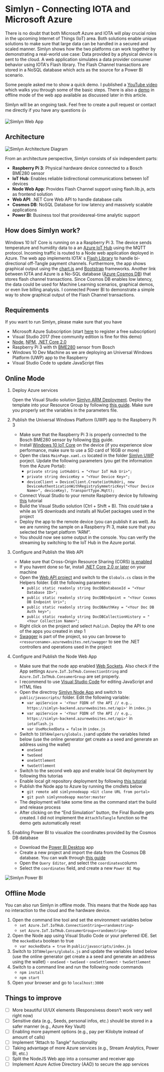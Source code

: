 # Simlyn - Connecting IOTA and Microsoft Azure

There is no doubt that both Microsoft Azure and IOTA will play crucial roles in the upcoming Internet of Things (IoT) area. Both solutions enable unique solutions to make sure that large data can be handled in a secured and scaled manner. Simlyn shows how the two platforms can work together by demonstrating a real-world use case: Data provided by a physical device is sent to the cloud. A web application simulates a data provider consumer behavior using IOTA's Flash library. The Flash Channel transactions are stored in a NoSQL database which acts as the source for a Power BI scenario.

Some people asked me to show a quick demo. I published a [YouTube video](https://youtu.be/DZvTg52JB04) which walks you through some of the basic steps. There is also a [demo](https://iotawsflashpoc.azurewebsites.net/) in offline mode of the web app available as discussed later in this article.

Simlyn will be an ongoing task. Feel free to create a pull request or contact me directly if you have any questions :thumbsup:

![Simlyn Web App](https://raw.githubusercontent.com/chris-to-pher/Simlyn/master/Screenshots/Simlyn_WebApp%20-%20New.JPG)

## Architecture

![Simlyn Architecture Diagram](https://raw.githubusercontent.com/chris-to-pher/Simlyn/master/Screenshots/Simlyn_Architecture.jpg)

From an architecture perspective, Simlyn consists of six independent parts:

- **Raspberry Pi 3**: Physical hardware device connected to a Bosch BME280 sensor
- **IoT Hub**: Enables reliable bidirectional communications between IoT devices
- **Node Web App**: Provides Flash Channel support using flash.lib.js, acts as frontend solution
- **Web API**: .NET Core Web API to handle database calls
- **Cosmos DB**: NoSQL Database for low latency and massively scalable applications
- **Power BI**: Business tool that providesreal-time analytic support

## How does Simlyn work?
Windows 10 IoT Core is running on a a Raspberry Pi 3. The device sends temperature and humidity data to a an [Azure IoT Hub](https://azure.microsoft.com/en-us/services/iot-hub/) using the MQTT protocol. Incoming traffic is routed to a Node web application deployed in Azure. The web app implements IOTA' s [Flash Library](https://github.com/iotaledger/iota.flash.js) to handle bi-directional off-Tangle payment channels. Furthermore, the app shows graphical output using the [chart.js](https://github.com/chartjs) and [Bootstrap](https://github.com/twbs/bootstrap) frameworks. Another link between IOTA and Azure is a No-SQL database ([Azure Cosmos DB](https://azure.microsoft.com/en-us/services/cosmos-db/)) that stores flash channel transactions. Since Cosmos DB enables low latency, the data could be used for Machine Learning scenarios, graphical demos, or even live billing analysis. I connected Power BI to demonstrate a simple way to show graphical output of the Flash Channel transactions.

## Requirements
If you want to run Simlyn, please make sure that you have

-	Microsoft Azure Subscription (start [here](https://azure.microsoft.com/en-us/free/) to register a free subscription)
-	Visual Studio 2017 (free community edition is fine for this demo)
-	[Node](https://nodejs.org/en/), [NPM](https://www.npmjs.com/get-npm), [.NET Core 2.0](https://www.microsoft.com/net/download/windows)
-	Raspberry Pi 3 with th [BME280](https://www.adafruit.com/product/2652) sensor from Bosch
-   Windows 10 Dev Machine as we are deploying an Universal Windows Platform (UWP) app to the Raspberry
-   Visual Studio Code to update JavaScript files

## Online Mode
1.	Deploy Azure services

    Open the Visual Studio solution [Simlyn ARM Deployment](https://github.com/chris-to-pher/Simlyn/tree/master/Simlyn%20ARM%20Deployment). Deploy the template into your Resource Group by following [this guide](https://docs.microsoft.com/en-us/azure/azure-resource-manager/vs-azure-tools-resource-groups-deployment-projects-create-deploy#deploy-the-resource-group-project-to-azure). Make sure you properly set the variables in the parameters file. 

2.	Publish the Universal Windows Platform (UWP) app to the Raspberry Pi 3

    - Make sure that the Raspberry Pi 3 is properly connected to the Bosch BME280 sensor by following [this](https://www.raspberrypi-spy.co.uk/2016/07/using-bme280-i2c-temperature-pressure-sensor-in-python/) guide.
    -	Install [Windows 10 IoT Core](https://docs.microsoft.com/en-us/windows/iot-core/connect-your-device/iotdashboard) on the device (if you experience slow performance, make sure to use a SD card of 16GB or more)
    - Open the class `MainPage.xaml.cs` located in the folder [Simlyn UWP](https://github.com/chris-to-pher/Simlyn/tree/master/Simlyn%20UWP) porject. Update the following parameters (you get the information from the Azure Portal):
        - `private string iotHubUri = "<Your IoT Hub Uri>";`
        - `private string deviceKey = "<Your Device Key>";`
        - `deviceClient = DeviceClient.Create(iotHubUri, new DeviceAuthenticationWithRegistrySymmetricKey("<Your Device Name>", deviceKey), TransportType.Mqtt);`
    - Connect Visual Studio to your remote Raspberry device by following [this](https://docs.microsoft.com/en-us/windows/iot-core/develop-your-app/appdeployment) tutorial
    - Build the Visual Studio solution (Ctrl + Shift + B). This could take a while as VS downloads and installs all NuGet packages used in the project
    - Deploy the app to the remote device (you can publish it as well). As we are running the sample on a Raspberry Pi 3, make sure that you selected the target platform “ARM”.
    - You should now see some output in the console. You can verify the streaming by switching to the IoT Hub in the Azure portal.

3. Configure and Publish the Web API

    - Make sure that Cross-Origin Resource Sharing (CORS) [is enabled](https://docs.microsoft.com/en-us/rest/api/storageservices/cross-origin-resource-sharing--cors--support-for-the-azure-storage-services)
	- If you havent done so far, install [.NET Core 2.0 or later](https://www.microsoft.com/net/download/windows) on your machine
    - Open the [Web API project](https://github.com/chris-to-pher/Simlyn/tree/master/Simlyn%20Web%20API) and switch to the `Globals.cs` class in the Helpers folder. Edit the following parameters:
        - `public static readonly string DocDBDatabaseId = "<Your Database ID>";`
        - `public static readonly string DocDBEndpoint = "<Your Cosmos DB Endpoint Uri>";`
        - `public static readonly string DocDBAuthKey = "<Your Doc DB Auth key>";`
        - `public static readonly string DocDBCollectionHistory = "<Your Collection Name>";`
    - Right click on the project and select `Publish`. Deploy the API to one of the apps you created in step 1
    - [Swagger](https://swagger.io/) is part of the project, so you can browse to `<resourcename>.azurewebsites.net/swagger` to see the .NET controllers and operations used in the project
   
4.	Configure and Publish the Node Web App

    - Make sure that the node app enabled [Web Sockets](https://azure.microsoft.com/en-us/blog/introduction-to-websockets-on-windows-azure-web-sites/). Also check if the App settings `Azure.IoT.IoTHub.ConnectionString` and `Azure.IoT.IoTHub.ConsumerGroup` are set properly.
	- I recommend to use [Visual Studio Code](https://code.visualstudio.com/) for editing JavaScript and HTML files
    - Open the directroy [Simlyn Node App](https://blaaah.de) and switch to `public/javascripts/` folder. Edit the following variable: 
        - `var apiService = '<Your FQDN of the API // e.g., https://simlyn-backend.azurewebsites.net/api>'` in `index.js`
		- `var apiService = '<Your FQDN of the API // e.g., https://simlyn-backend.azurewebsites.net/api>'` in `iotaflash.js`
		- `var UseMockedData = false` in `index.js`
	- Switch to `IOTAHelpers/globals.js`and update the variables listed below  (use the online generator get create a a seed and generate an address using the wallet)
		- `oneSeed`
		- `twoSeed`
		- `oneSettlement`
		- `twoSettlement`
    - Switch to the second web app and enable local Git deployment by following this tutorias
	- Enable local git repository deployment by following [this tutorial](https://docs.microsoft.com/en-us/azure/app-service/app-service-deploy-local-git)
    - Publish the Node app to Azure by running the cmdlets below
        - `git remote add simlynnodeapp <Git clone URL from portal>`
        - `git push simlynnodeapp master:master`
    - The deployment will take some time as the command start the build and release process
    - After clicking on the “End Simulation” button, the Final Bundle gets created. I did not implement the `AttachToTangle` function so the demo gets automatically reset
    
4. Enabling Power BI to visualize the coordinates provided by the Cosmos DB database

    - Download the [Power BI Desktop](https://powerbi.microsoft.com/de-de/desktop/) app
    - Create a new project and import the data from the Cosmos DB database. You can walk through [this guide](https://docs.microsoft.com/en-us/azure/cosmos-db/powerbi-visualize)
    - Open the `Query Editor`, and select the `coordinates`column
    - Select the `coordinates` field, and create a new `Power BI Map`

![Simlyn Power BI](https://raw.githubusercontent.com/chris-to-pher/Simlyn/master/Screenshots/Simlyn_PowerBi.JPG)

## Offline Mode
You can also run Simlyn in offline mode. This means that the Node app has no interaction to the cloud and the hardware device.

1. Open the command line tool and set the environment variables below
    - `set Azure.IoT.IoTHub.ConnectionString=<randomstring>`
    - `set Azure.IoT.IoTHub.ConsumerGroup=<randomstring>`
2. Open the Node app using Visual Studio Code or your preferred IDE. Set the `mockedData` boolean to true 
    - `var mockedData = true` in `public/javascripts/index.js`
3.  Switch to `IOTAHelpers/globals.js` and update the variables listed below (use the online generator get create a a seed and generate an address using the wallet)
		- `oneSeed`
		- `twoSeed`
		- `oneSettlement`
		- `twoSettlement`
3. Switch to a command line and run the following node commands
    - `npm install`
    - `npm start`
4. Open your browser and go to `localhost:3000`

## Things to improve
- [ ] More beautiful UI/UX elements (Responsivess doesn’t work very well right now)
- [ ] Sensitive data (e.g., Seeds, personal infos, etc.) should be stored in a safer manner (e.g., Azure Key Vault)
- [ ] Enabling more payment options (e.g., pay per Kilobyte instead of amount of calls)
- [ ] Implement “Attach to Tangle” functionality
- [ ] Taking advantage of more Azure services (e.g., Stream Analytics, Power BI, etc.)
- [ ] Split the NodeJS Web app into a consumer and receiver app
- [ ] Implement Azure Active Directory (AAD) to secure the app services
